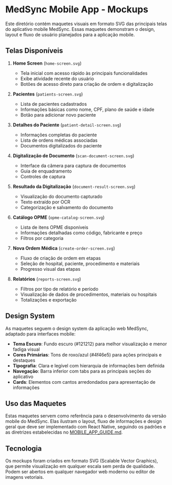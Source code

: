 # MedSync Mobile App - Mockups

Este diretório contém maquetes visuais em formato SVG das principais telas do aplicativo mobile MedSync. Essas maquetes demonstram o design, layout e fluxo de usuário planejados para a aplicação mobile.

## Telas Disponíveis

1. **Home Screen** (`home-screen.svg`)
   - Tela inicial com acesso rápido às principais funcionalidades
   - Exibe atividade recente do usuário
   - Botões de acesso direto para criação de ordem e digitalização

2. **Pacientes** (`patients-screen.svg`)
   - Lista de pacientes cadastrados
   - Informações básicas como nome, CPF, plano de saúde e idade
   - Botão para adicionar novo paciente

3. **Detalhes do Paciente** (`patient-detail-screen.svg`)
   - Informações completas do paciente
   - Lista de ordens médicas associadas
   - Documentos digitalizados do paciente

4. **Digitalização de Documento** (`scan-document-screen.svg`)
   - Interface da câmera para captura de documentos
   - Guia de enquadramento
   - Controles de captura

5. **Resultado da Digitalização** (`document-result-screen.svg`)
   - Visualização do documento capturado
   - Texto extraído por OCR
   - Categorização e salvamento do documento

6. **Catálogo OPME** (`opme-catalog-screen.svg`)
   - Lista de itens OPME disponíveis
   - Informações detalhadas como código, fabricante e preço
   - Filtros por categoria

7. **Nova Ordem Médica** (`create-order-screen.svg`)
   - Fluxo de criação de ordem em etapas
   - Seleção de hospital, paciente, procedimento e materiais
   - Progresso visual das etapas

8. **Relatórios** (`reports-screen.svg`)
   - Filtros por tipo de relatório e período
   - Visualização de dados de procedimentos, materiais ou hospitais
   - Totalizações e exportação

## Design System

As maquetes seguem o design system da aplicação web MedSync, adaptado para interfaces mobile:

- **Tema Escuro**: Fundo escuro (#121212) para melhor visualização e menor fadiga visual
- **Cores Primárias**: Tons de roxo/azul (#4f46e5) para ações principais e destaques
- **Tipografia**: Clara e legível com hierarquia de informações bem definida
- **Navegação**: Barra inferior com tabs para as principais seções do aplicativo
- **Cards**: Elementos com cantos arredondados para apresentação de informações

## Uso das Maquetes

Estas maquetes servem como referência para o desenvolvimento da versão mobile do MedSync. Elas ilustram o layout, fluxo de informações e design geral que deve ser implementado com React Native, seguindo os padrões e as diretrizes estabelecidas no [MOBILE_APP_GUIDE.md](../../MOBILE_APP_GUIDE.md).

## Tecnologia

Os mockups foram criados em formato SVG (Scalable Vector Graphics), que permite visualização em qualquer escala sem perda de qualidade. Podem ser abertos em qualquer navegador web moderno ou editor de imagens vetoriais.